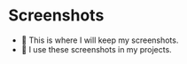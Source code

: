 # Screenshots

- :pencil: This is where I will keep my screenshots.
- :pencil: I use these screenshots in my projects.
